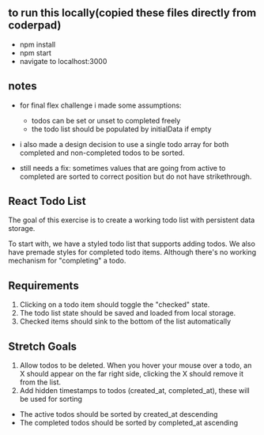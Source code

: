 ## to run this locally(copied these files directly from coderpad)
- npm install 
- npm start 
- navigate to localhost:3000

## notes 
- for final flex challenge i made some assumptions: 
  - todos can be set or unset to completed freely 
  - the todo list should be populated by initialData if empty
- i also made a design decision to use a single todo array for both completed and non-completed todos to be sorted. 

- still needs a fix: sometimes values that are going from active to completed are sorted to correct position but do not have strikethrough. 

## React Todo List

The goal of this exercise is to create a working todo list with persistent data storage.

To start with, we have a styled todo list that supports adding todos. We also have premade styles for completed todo items. Although there's no working mechanism for "completing" a todo.

## Requirements

1. Clicking on a todo item should toggle the "checked" state.
2. The todo list state should be saved and loaded from local storage.
3. Checked items should sink to the bottom of the list automatically

## Stretch Goals

1. Allow todos to be deleted. When you hover your mouse over a todo, an X should appear on the far right side, clicking the X should remove it from the list.
2. Add hidden timestamps to todos (created_at, completed_at), these will be used for sorting
  - The active todos should be sorted by created_at descending
  - The completed todos should be sorted by completed_at ascending
